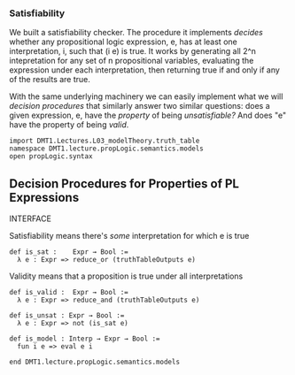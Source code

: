 ### Satisfiability

We built a satisfiability checker. The procedure it implements
*decides* whether any propositional logic expression, e, has at
least one interpretation, i, such that (i e) is true. It works
by generating all 2^n intepretation for any set of n propositional
variables, evaluating the expression under each interpretation,
then returning true if and only if any of the results are true.

With the same underlying machinery we can easily implement what
we will *decision procedures* that similarly answer two similar
questions: does a given expression, e, have the *property* of
being *unsatisfiable?* And does "e" have the property of being
*valid*.

```lean
import DMT1.Lectures.L03_modelTheory.truth_table
namespace DMT1.lecture.propLogic.semantics.models
open propLogic.syntax
```

## Decision Procedures for Properties of PL Expressions

INTERFACE

Satisfiability means there's *some* interpretation for which e is true
```lean
def is_sat :    Expr → Bool :=
  λ e : Expr => reduce_or (truthTableOutputs e)
```

Validity means that a proposition is true under all interpretations
```lean
def is_valid :  Expr → Bool :=
  λ e : Expr => reduce_and (truthTableOutputs e)

def is_unsat : Expr → Bool :=
  λ e : Expr => not (is_sat e)

def is_model : Interp → Expr → Bool :=
  fun i e => eval e i

end DMT1.lecture.propLogic.semantics.models
```
